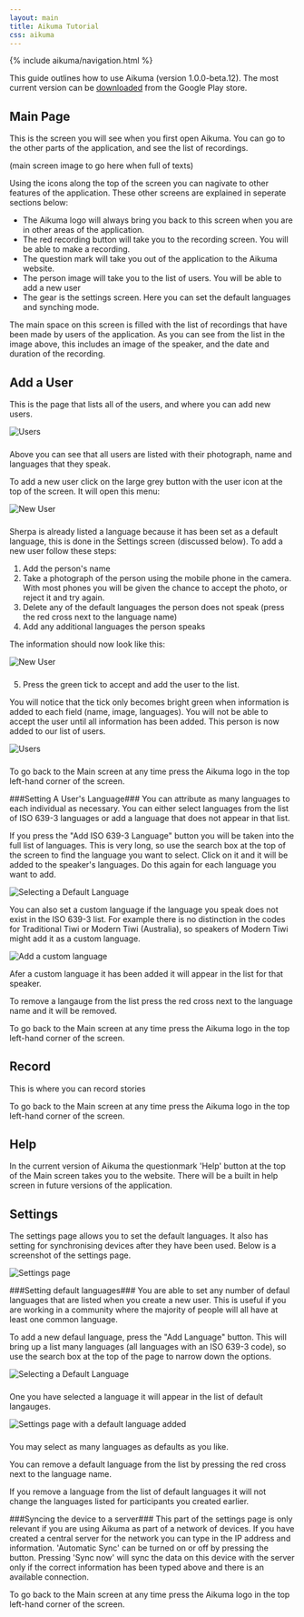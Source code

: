 ```yaml
---
layout: main
title: Aikuma Tutorial
css: aikuma
---
```

{% include aikuma/navigation.html %}



This guide outlines how to use Aikuma (version 1.0.0-beta.12). The most current version can be
[downloaded](https://play.google.com/store/apps/details?id=org.lp20.aikuma&amphl=en) from the Google Play store.


Main Page 
----------
This is the screen you will see when you first open Aikuma. You can go to the other parts of the application, and see the list of recordings. 

(main screen image to go here when full of texts)

Using the icons along the top of the screen you can nagivate to other features of the application. 
These other screens are explained in seperate sections below:

* The Aikuma logo will always bring you back to this screen when you are in other areas of the application. 
* The red recording button will take you to the recording screen. You will be able to make a recording.
* The question mark will take you out of the application to the Aikuma website.
* The person image will take you to the list of users. You will be able to add a new user
* The gear is the settings screen. Here you can set the default languages and synching mode.

The main space on this screen is filled with the list of recordings that have been made by users of the application. 
As you can see from the list in the image above, this includes an image of the speaker, and the date and duration of the recording. 


Add a User 
----------
This is the page that lists all of the users, and where you can add new users. 

![Users](/images/HowTo/Users.png)
###
Above you can see that all users are listed with their photograph, name and languages that they speak.

To add a new user click on the large grey button with the user icon at the top of the screen. It will open this menu:

![New User](/images/HowTo/NewUserEmpty.png)
###
Sherpa is already listed a language because it has been set as a default language, this is done in the Settings screen (discussed below). To add a new user follow these steps:

1. Add the person's name
2. Take a photograph of the person using the mobile phone in the camera. With most phones you will be given the chance to accept the photo, or reject it and try again.  
3. Delete any of the default languages the person does not speak (press the red cross next to the language name)
4. Add any additional languages the person speaks

The information should now look like this:

![New User](/images/HowTo/NewUserFull.png)
###
5. Press the green tick to accept and add the user to the list.

You will notice that the tick only becomes bright green when information is added to each field (name, image, languages). You will not be able to accept the user until all information has been added. This person is now added to our list of users. 

![Users](/images/HowTo/UsersNew.png)
###
To go back to the Main screen at any time press the Aikuma logo in the top left-hand corner of the screen.

###Setting A User's Language###
You can attribute as many languages to each individual as necessary. You can either select languages from the list of ISO 639-3 languages or add a language that does not appear in that list. 

If you press the "Add ISO 639-3 Language" button you will be taken into the full list of languages. This is very long, so use the search box at the top of the screen to find the language you want to select. Click on it and it will be added to the speaker's languages. Do this again for each language you want to add. 

![Selecting a Default Language](/images/HowTo/SettingsPageAddingLang.png)

You can also set a custom language if the language you speak does not exist in the ISO 639-3 list. For example there is no distinction in the codes for Traditional Tiwi or Modern Tiwi (Australia), so speakers of Modern Tiwi might add it as a custom language. 

![Add a custom language](/images/HowTo/AddCustom.png)

Afer a custom language it has been added it will appear in the list for that speaker.  

To remove a langauge from the list press the red cross next to the language name and it will be removed. 

To go back to the Main screen at any time press the Aikuma logo in the top left-hand corner of the screen.

Record 
----------
This is where you can record stories 

To go back to the Main screen at any time press the Aikuma logo in the top left-hand corner of the screen.

Help 
----------
In the current version of Aikuma the questionmark 'Help' button at the top of the Main screen takes you to the website. There will be a built in help screen in future versions of the application. 

Settings 
---------- 
The settings page allows you to set the default languages. It also has setting for synchronising devices after they have been used. Below is a screenshot of the settings page.

![Settings page](/images/HowTo/SettingsPage.png)  

###Setting default languages###
You are able to set any number of defaul languages that are listed when you create a new user. This is useful if you are working in a community where the majority of people will all have at least one common language. 

To add a new defaul language, press the "Add Language" button. This will bring up a list many languages (all languages with an ISO 639-3 code), so use the search box at the top of the page to narrow down the options.

![Selecting a Default Language](/images/HowTo/SettingsPageAddingLang.png)

###

One you have selected a language it will appear in the list of default langauges. 

![Settings page with a default language added](/images/HowTo/SettingsPageLangAdded.png)  

###

You may select as many languages as defaults as you like. 

You can remove a default language from the list by pressing the red cross next to the language name.

If you remove a language from the list of default languages it will not change the languages listed for participants you created earlier.

###Syncing the device to a server###
This part of the settings page is only relevant if you are using Aikuma as part of a network of devices. 
If you have created a central server for the network you can type in the IP address and information. 
'Automatic Sync' can be turned on or off by pressing the button. Pressing 'Sync now' will sync the data on this device with the server only if the correct information has been typed above and there is an available connection.

To go back to the Main screen at any time press the Aikuma logo in the top left-hand corner of the screen.
